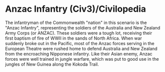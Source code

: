 # Anzac Infantry (Civ3)/Civilopedia

The infantryman of the Commonwealth "nation" in this scenario is the "Anzac Infantry", representing the soldiers
of the Australia and New Zealand Army Corps (or ANZAC). These soldiers were a tough lot, receiving their first
baptism of fire of WWII in the sands of North Africa. When war suddenly broke out in the Pacific, most of the
Anzac forces serving in the European Theatre were rushed home to defend Australia and New Zealand from the
encroaching Nipponese infantry. Like their Asian enemy, Anzac forces were
well trained in jungle warfare, which was put to good use in the jungles of New Guinea along the Kokoda Trail.